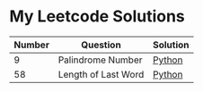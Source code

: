 # My Leetcode Solutions

Number  | Question | Solution
------------- | ------------- | -------------
9  | Palindrome Number  | <a href="(https://github.com/adambielat/leetcode/tree/main/Leetcode%20Solutions/Palindrome%20Number)" target="_blank">Python</a>
58  | Length of Last Word  | <a href="github.com" target="_blank">Python</a>
